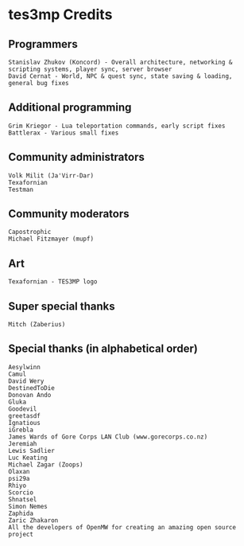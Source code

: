 tes3mp Credits
==============

Programmers
----------------

    Stanislav Zhukov (Koncord) - Overall architecture, networking & scripting systems, player sync, server browser
    David Cernat - World, NPC & quest sync, state saving & loading, general bug fixes


Additional programming
----------------------

    Grim Kriegor - Lua teleportation commands, early script fixes
    Battlerax - Various small fixes


Community administrators
------------------------

    Volk Milit (Ja'Virr-Dar)
    Texafornian
    Testman


Community moderators
--------------------

    Capostrophic
    Michael Fitzmayer (mupf)


Art
---

    Texafornian - TES3MP logo


Super special thanks
--------------------

    Mitch (Zaberius)


Special thanks (in alphabetical order)
--------------------------------------

    Aesylwinn
    Camul
    David Wery
    DestinedToDie
    Donovan Ando
    Gluka
    Goodevil
    greetasdf
    Ignatious
    iGrebla
    James Wards of Gore Corps LAN Club (www.gorecorps.co.nz)
    Jeremiah
    Lewis Sadlier
    Luc Keating
    Michael Zagar (Zoops)
    Olaxan
    psi29a
    Rhiyo
    Scorcio
    Shnatsel
    Simon Nemes
    Zaphida
    Zaric Zhakaron
    All the developers of OpenMW for creating an amazing open source project

